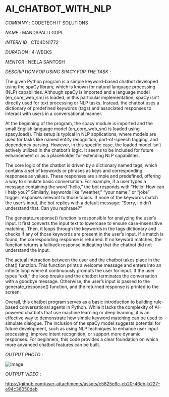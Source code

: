 # AI_CHATBOT_WITH_NLP

*COMPANY* : CODETECH IT SOLUTIONS

*NAME* : MANDAPALLI GOPI

*INTERN ID* : CT04DN1772

*DURATION* : 4-WEEKS

*MENTOR* : NEELA SANTOSH

*DESCRIPTION FOR USING SPACY FOR THE TASK* :

The given Python program is a simple keyword-based chatbot developed using the spaCy library, which is known for natural language processing (NLP) capabilities. Although spaCy is imported and a language model (en_core_web_sm) is loaded, in this particular implementation, spaCy isn’t directly used for text processing or NLP tasks. Instead, the chatbot uses a dictionary of predefined keywords (tags) and associated responses to interact with users in a conversational manner.

At the beginning of the program, the spacy module is imported and the small English language model (en_core_web_sm) is loaded using spacy.load(). This setup is typical in NLP applications, where models are used for tasks like named entity recognition, part-of-speech tagging, and dependency parsing. However, in this specific case, the loaded model isn’t actively utilized in the chatbot’s logic. It seems to be included for future enhancement or as a placeholder for extending NLP capabilities.

The core logic of the chatbot is driven by a dictionary named tags, which contains a set of keywords or phrases as keys and corresponding responses as values. These responses are simple and predefined, offering a way to simulate basic conversation. For example, if a user types a message containing the word “hello,” the bot responds with “Hello! How can I help you?” Similarly, keywords like “weather,” “your name,” or “joke” trigger responses relevant to those topics. If none of the keywords match the user’s input, the bot replies with a default message: “Sorry, I didn’t understand that. Can you rephrase?”

The generate_response() function is responsible for analyzing the user’s input. It first converts the input text to lowercase to ensure case-insensitive matching. Then, it loops through the keywords in the tags dictionary and checks if any of those keywords are present in the user’s input. If a match is found, the corresponding response is returned. If no keyword matches, the function returns a fallback response indicating that the chatbot did not understand the input.

The actual interaction between the user and the chatbot takes place in the chat() function. This function prints a welcome message and enters into an infinite loop where it continuously prompts the user for input. If the user types “exit,” the loop breaks and the chatbot terminates the conversation with a goodbye message. Otherwise, the user’s input is passed to the generate_response() function, and the returned response is printed to the screen.

Overall, this chatbot program serves as a basic introduction to building rule-based conversational agents in Python. While it lacks the complexity of AI-powered chatbots that use machine learning or deep learning, it is an effective way to demonstrate how simple keyword matching can be used to simulate dialogue. The inclusion of the spaCy model suggests potential for future development, such as using NLP techniques to enhance user input processing, improve intent recognition, or support more dynamic responses. For beginners, this code provides a clear foundation on which more advanced chatbot features can be built.


*OUTPUT PHOTO* :

![Image](https://github.com/user-attachments/assets/9f952a74-f89a-45d1-9db0-3e6325c3b5f6)

*OUTPUT VIDEO* :

https://github.com/user-attachments/assets/c5825c6c-cb20-46eb-b227-e94c36050deb









